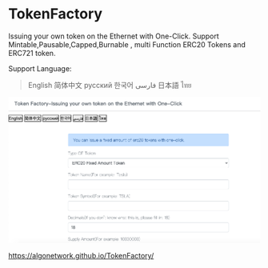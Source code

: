 # TokenFactory
Issuing your own token on the Ethernet with One-Click.
Support Mintable,Pausable,Capped,Burnable , multi Function ERC20 Tokens and ERC721 token.

Support Language:

>English
>简体中文
>русский 
>한국어
>فارسی 
>日本語
>ไทย

<img src="https://github.com/AlgoNetwork/TokenFactory/blob/main/website.png" alt="generate-erc20-token">

https://algonetwork.github.io/TokenFactory/


